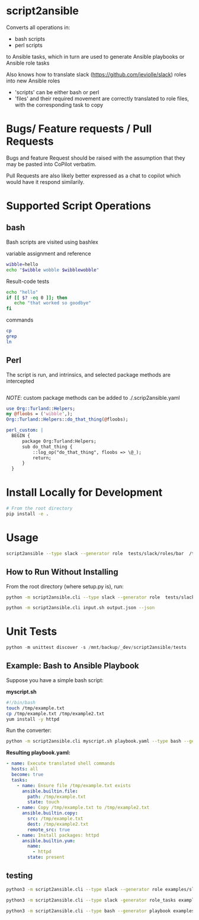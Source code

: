 # script2ansible

Converts all operations in:
- bash scripts
- perl scripts

to Ansible tasks, which in turn are used to generate Ansible playbooks or Ansible role tasks 

Also knows how to translate slack (https://github.com/jeviolle/slack) roles into new Ansible roles
- 'scripts' can be either bash or perl
- 'files' and their required movement are correctly translated to role files, with the corresponding task to copy


# Bugs/ Feature requests / Pull Requests

Bugs and feature Request should be raised with the assumption that they may be pasted into CoPilot verbatim. 


Pull Requests are also likely better expressed as a chat to copilot which would have it respond similarily.

# Supported Script Operations

## bash
Bash scripts are visited using bashlex

variable assignment and reference
```bash
wibble=hello
echo "$wibble wobble $wibblewobble"
```

Result-code tests
```bash
echo "hello"
if [[ $? -eq 0 ]]; then
   echo "that worked so goodbye"
fi
```
commands
```bash
cp
grep
ln
```

## Perl
The script is run, and intrinsics, and selected package methods are intercepted

```perl
```
$NOTE$: custom package methods can be added to ./.scrip2ansible.yaml
```perl
use Org::Turland::Helpers;
my @floobs = ('wibble',);
Org::Turland::Helpers::do_that_thing(@floobs);
```
```yaml
perl_custom: |
  BEGIN {
      package Org:Turland:Helpers;
      sub do_that_thing {
          ::log_op("do_that_thing", floobs => \@_);
          return;
      }
  }
```

# Install Locally for Development
```bash
# From the root directory
pip install -e .
```

# Usage


```bash
script2ansible --type slack --generator role  tests/slack/roles/bar  /tmp/rolly
```

## How to Run Without Installing

From the root directory (where setup.py is), run:
```bash
python -m script2ansible.cli --type slack --generator role  tests/slack/roles/bar  /tmp/rolly
```
```bash
python -m script2ansible.cli input.sh output.json --json
```

# Unit Tests
```python
python -m unittest discover -s /mnt/backup/_dev/script2ansible/tests
```

## Example: Bash to Ansible Playbook

Suppose you have a simple bash script:

**myscript.sh**
```bash
#!/bin/bash
touch /tmp/example.txt
cp /tmp/example.txt /tmp/example2.txt
yum install -y httpd
```

Run the converter:
```bash
python -m script2ansible.cli myscript.sh playbook.yaml --type bash --generator playbook
```

**Resulting playbook.yaml:**
```yaml
- name: Execute translated shell commands
  hosts: all
  become: true
  tasks:
    - name: Ensure file /tmp/example.txt exists
      ansible.builtin.file:
        path: /tmp/example.txt
        state: touch
    - name: Copy /tmp/example.txt to /tmp/example2.txt
      ansible.builtin.copy:
        src: /tmp/example.txt
        dest: /tmp/example2.txt
        remote_src: true
    - name: Install packages: httpd
      ansible.builtin.yum:
        name:
          - httpd
        state: present
```

## testing

```bash
python3 -m script2ansible.cli --type slack --generator role examples/slack/roles/bar /tmp
```


```bash
python3 -m script2ansible.cli --type slack -generator role_tasks examples/slack/roles/bar /tmp
```

```bash
python3 -m script2ansible.cli --type bash --generator playbook examples/bash/sample1.sh /tmp/floob.yaml
```